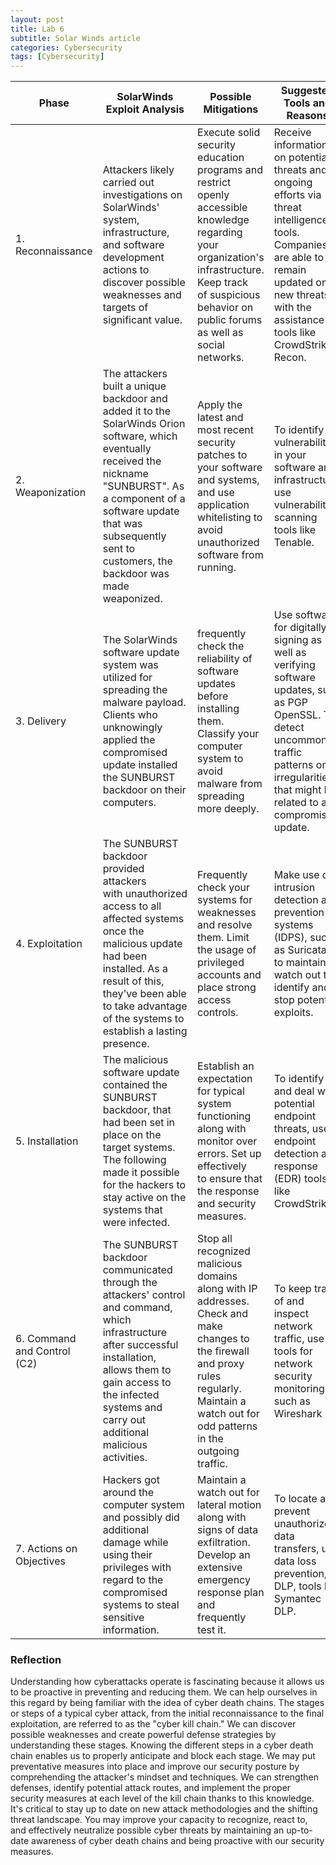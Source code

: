 ```yaml
---
layout: post
title: Lab 6
subtitle: Solar Winds article
categories: Cybersecurity
tags: [Cybersecurity]
---
```


| Phase               | SolarWinds Exploit Analysis    | Possible Mitigations      | Suggested Tools and Reasons                                                                                                                                                                                                                                                                                                                                                   |
|---------------------------|-------------------------------------------------------------------------------------------------------------------------------------------------------------------------------------------------------------------------------------------------------------------------------------------------------------------------------------------------------------------------------------------------------------------------------------------------------------------------------------|---------------------------------------------------------------------------------------------------------------------------|-------------------------------------------------------------------------------------------------------------------------------------------------------------------------------------------------------------------------------------------------------------------------------------------------------------------------------------------------------------------------------|
| 1. Reconnaissance     |Attackers likely carried out investigations on SolarWinds' system, infrastructure, and software development actions to discover possible weaknesses and targets of significant value. | Execute solid security education programs and restrict openly accessible knowledge regarding your organization's infrastructure. Keep track of suspicious behavior on public forums as well as social networks.| Receive information on potential threats and ongoing efforts via threat intelligence tools. Companies are able to remain updated on new threats with the assistance of tools like CrowdStrike Recon.                                                                                                                                                                   |
| 2. Weaponization  |The attackers built a unique backdoor and added it to the SolarWinds Orion software, which eventually received the nickname "SUNBURST". As a component of a software update that was subsequently sent to customers, the backdoor was made weaponized.| Apply the latest and most recent security patches to your software and systems, and use application whitelisting to avoid unauthorized software from running.|To identify vulnerabilities in your software and infrastructure, use vulnerability scanning tools like Tenable.                                                                                                                                              |
| 3. Delivery  |The SolarWinds software update system was utilized for spreading the malware payload. Clients who unknowingly applied the compromised update installed the SUNBURST backdoor on their computers.| frequently check the reliability of software updates before installing them. Classify your computer system to avoid malware from spreading more deeply. |Use software for digitally signing as well as verifying software updates, such as PGP OpenSSL. To detect uncommon traffic patterns or irregularities that might be related to a compromised update.                |
| 4. Exploitation           |The SUNBURST backdoor provided attackers with unauthorized access to all affected systems once the malicious update had been installed. As a result of this, they've been able to take advantage of the systems to establish a lasting presence. | Frequently check your systems for weaknesses and resolve them. Limit the usage of privileged accounts and place strong access controls. | Make use of intrusion detection and prevention systems (IDPS), such as Suricata, to maintain a watch out to identify and stop potential exploits.                                                                                                                                     |
| 5. Installation |The malicious software update contained the SUNBURST backdoor, that had been set in place on the target systems. The following made it possible for the hackers to stay active on the systems that were infected.   | Establish an expectation for typical system functioning along with monitor over errors. Set up effectively to ensure that the response and security measures. |To identify and deal with potential endpoint threats, use endpoint detection and response (EDR) tools like CrowdStrike.                                                                                                                             |
| 6. Command and Control (C2) | The SUNBURST backdoor communicated through the attackers' control and command, which infrastructure after successful installation, allows them to gain access to the infected systems and carry out additional malicious activities.|Stop all recognized malicious domains along with IP addresses. Check and make changes to the firewall and proxy rules regularly. Maintain a watch out for odd patterns in the outgoing traffic. | To keep track of and inspect network traffic, use tools for network security monitoring such as Wireshark                                                                                                                                                   |
| 7. Actions on Objectives  |Hackers got around the computer system and possibly did additional damage while using their privileges with regard to the compromised systems to steal sensitive information.  | Maintain a watch out for lateral motion along with signs of data exfiltration. Develop an extensive emergency response plan and frequently test it. | To locate and prevent unauthorized data transfers, use data loss prevention, or DLP, tools like Symantec DLP. |


### Reflection

Understanding how cyberattacks operate is fascinating because it allows us to be proactive in preventing and reducing them. We can help ourselves in this regard by being familiar with the idea of cyber death chains. The stages or steps of a typical cyber attack, from the initial reconnaissance to the final exploitation, are referred to as the "cyber kill chain." We can discover possible weaknesses and create powerful defense strategies by understanding these stages.
Knowing the different steps in a cyber death chain enables us to properly anticipate and block each stage. We may put preventative measures into place and improve our security posture by comprehending the attacker's mindset and techniques. We can strengthen defenses, identify potential attack routes, and implement the proper security measures at each level of the kill chain thanks to this knowledge.
It's critical to stay up to date on new attack methodologies and the shifting threat landscape. You may improve your capacity to recognize, react to, and effectively neutralize possible cyber threats by maintaining an up-to-date awareness of cyber death chains and being proactive with our security measures.
